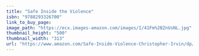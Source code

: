 ```yaml
---
title: "Safe Inside the Violence"
isbn: "9788293326700"
link_to_buy_page:
image_path: "https://ecx.images-amazon.com/images/I/41Fm%2BZnUsNL.jpg"
thumbnail_height: "500"
thumbnail_width: "313"
url: "https://www.amazon.com/Safe-Inside-Violence-Christopher-Irvin/dp/8293326700/ref=tmm_pap_swatch_0?_encoding=UTF8&amp;qid=1445873544&amp;sr=1-1"
---
```

